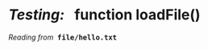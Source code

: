 <h1><i>Testing:</i> &nbsp;  function loadFile()</h1>
<p><i>Reading from&nbsp;</i> <tt><b>file/hello.txt</b></tt></p>
<script>

// Synchronously read a text file from the web server with Ajax
//
// The filePath is relative to the web page folder.
// Example:   myStuff = loadFile("Chuuk_data.txt");
//
// You can also pass a full URL, like http://sealevel.info/Chuuk1_data.json, but there
// might be Access-Control-Allow-Origin issues. I found it works okay in Firefox, Edge,
// or Opera, and works in IE 11 if the server is configured properly, but in Chrome it only
// works if the domains exactly match (and note that "xyz.com" & "www.xyz.com" don't match).
// Otherwise Chrome reports an error:
//
//   No 'Access-Control-Allow-Origin' header is present on the requested resource. Origin 'http://sealevel.info' is therefore not allowed access.
//
// That happens even when "Access-Control-Allow-Origin *" is configured in .htaccess,
// and even though I verified the headers returned (you can use a header-checker site like
// http://www.webconfs.com/http-header-check.php to check it). I think it's a Chrome bug.

function loadFile(filePath) {
  var result = null;
  var xmlhttp = new XMLHttpRequest();
  xmlhttp.open("GET", filePath, false);
  xmlhttp.send();
  if (xmlhttp.status==200) {
    result = xmlhttp.responseText;
  }
  return result;
}

var myStuff = loadFile("test.txt");
//document.getElementById("demo").innerHTML = myStuff; 
alert(myStuff);
</script>
<div id="demo"></div>

